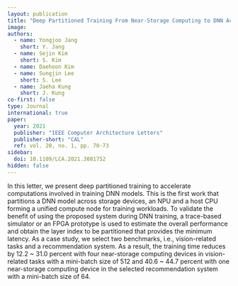 ```yaml
---
layout: publication
title: "Deep Partitioned Training From Near-Storage Computing to DNN Accelerators"
image:
authors:
  - name: Yongjoo Jang
    short: Y. Jang
  - name: Sejin Kim
    short: S. Kim
  - name: Daehoon Kim
  - name: Sungjin Lee
    short: S. Lee
  - name: Jaeha Kung
    short: J. Kung
co-first: false
type: Journal
international: true
paper:
  year: 2021
  publisher: "IEEE Computer Architecture Letters"
  publisher-short: "CAL"
  ref: vol. 20, no. 1, pp. 70-73
sidebar:
  doi: 10.1109/LCA.2021.3081752
hidden: false
---
```


In this letter, we present deep partitioned training to accelerate computations involved in training DNN models. This is the first work that partitions a DNN model across storage devices, an NPU and a host CPU forming a unified compute node for training workloads. To validate the benefit of using the proposed system during DNN training, a trace-based simulator or an FPGA prototype is used to estimate the overall performance and obtain the layer index to be partitioned that provides the minimum latency. As a case study, we select two benchmarks, i.e., vision-related tasks and a recommendation system. As a result, the training time reduces by 12.2 ~ 31.0 percent with four near-storage computing devices in vision-related tasks with a mini-batch size of 512 and 40.6 ~ 44.7 percent with one near-storage computing device in the selected recommendation system with a mini-batch size of 64.